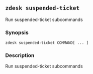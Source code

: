 ## `zdesk suspended-ticket`

Run suspended-ticket subcommands

### Synopsis

    zdesk suspended-ticket COMMAND[ ... ]

### Description

Run suspended-ticket subcommands

